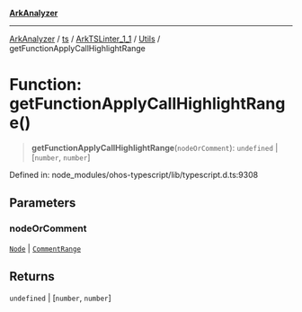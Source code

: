 [**ArkAnalyzer**](../../../../../../../../README.md)

***

[ArkAnalyzer](../../../../../../../../globals.md) / [ts](../../../../../README.md) / [ArkTSLinter\_1\_1](../../../README.md) / [Utils](../README.md) / getFunctionApplyCallHighlightRange

# Function: getFunctionApplyCallHighlightRange()

> **getFunctionApplyCallHighlightRange**(`nodeOrComment`): `undefined` \| \[`number`, `number`\]

Defined in: node\_modules/ohos-typescript/lib/typescript.d.ts:9308

## Parameters

### nodeOrComment

[`Node`](../../../../../interfaces/Node.md) | [`CommentRange`](../../../../../interfaces/CommentRange.md)

## Returns

`undefined` \| \[`number`, `number`\]

